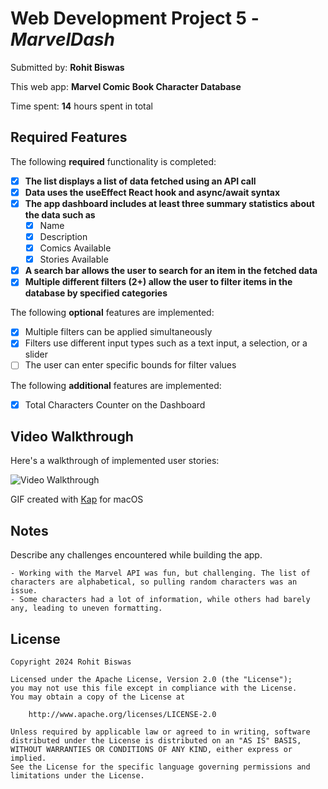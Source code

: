 # Web Development Project 5 - _MarvelDash_

Submitted by: **Rohit Biswas**

This web app: **Marvel Comic Book Character Database**

Time spent: **14** hours spent in total

## Required Features

The following **required** functionality is completed:

- [x] **The list displays a list of data fetched using an API call**
- [x] **Data uses the useEffect React hook and async/await syntax**
- [x] **The app dashboard includes at least three summary statistics about the data such as**
  - [x] Name
  - [x] Description
  - [x] Comics Available
  - [x] Stories Available
- [x] **A search bar allows the user to search for an item in the fetched data**
- [x] **Multiple different filters (2+) allow the user to filter items in the database by specified categories**

The following **optional** features are implemented:

- [x] Multiple filters can be applied simultaneously
- [x] Filters use different input types such as a text input, a selection, or a slider
- [ ] The user can enter specific bounds for filter values

The following **additional** features are implemented:

- [x] Total Characters Counter on the Dashboard

## Video Walkthrough

Here's a walkthrough of implemented user stories:

<img src='https://i.imgur.com/Uf9Chal.gif' title='Video Walkthrough' width='' alt='Video Walkthrough' />

<!-- Replace this with whatever GIF tool you used! -->

GIF created with [Kap](https://getkap.co/) for macOS

<!-- Recommended tools:
[Kap](https://getkap.co/) for macOS
[ScreenToGif](https://www.screentogif.com/) for Windows
[peek](https://github.com/phw/peek) for Linux. -->

## Notes

Describe any challenges encountered while building the app.

    - Working with the Marvel API was fun, but challenging. The list of characters are alphabetical, so pulling random characters was an issue.
    - Some characters had a lot of information, while others had barely any, leading to uneven formatting.

## License

    Copyright 2024 Rohit Biswas

    Licensed under the Apache License, Version 2.0 (the "License");
    you may not use this file except in compliance with the License.
    You may obtain a copy of the License at

        http://www.apache.org/licenses/LICENSE-2.0

    Unless required by applicable law or agreed to in writing, software
    distributed under the License is distributed on an "AS IS" BASIS,
    WITHOUT WARRANTIES OR CONDITIONS OF ANY KIND, either express or implied.
    See the License for the specific language governing permissions and
    limitations under the License.

